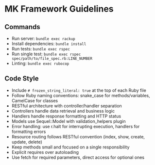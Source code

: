 # MK Framework Guidelines

## Commands
- Run server: `bundle exec rackup`
- Install dependencies: `bundle install`
- Run tests: `bundle exec rspec`
- Run single test: `bundle exec rspec spec/path/to/file_spec.rb:LINE_NUMBER`
- Linting: `bundle exec rubocop`

## Code Style
- Include `# frozen_string_literal: true` at the top of each Ruby file
- Follow Ruby naming conventions: snake_case for methods/variables, CamelCase for classes
- RESTful architecture with controller/handler separation
- Controllers handle data retrieval and business logic
- Handlers handle response formatting and HTTP status
- Models use Sequel::Model with validation_helpers plugin
- Error handling: use r.halt for interrupting execution, handlers for formatting errors
- Resource routing follows RESTful convention (index, show, create, update, delete)
- Keep methods small and focused on a single responsibility
- Explicit requires over autoloading
- Use fetch for required parameters, direct access for optional ones